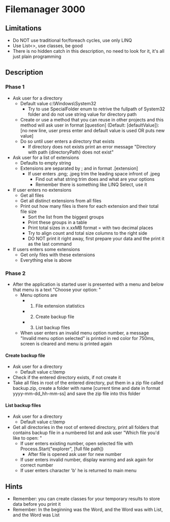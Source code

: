 # Filemanager 3000

## Limitations

- Do NOT use traditional for/foreach cycles, use only LINQ
- Use List<>, use classes, be good
- There is no hidden catch in this description, no need to look for it, it's all just plain programming

## Description

### Phase 1

- Ask user for a directory
	- Default value c:\Windows\System32
		- Try to use SpecialFolder enum to retrive the fullpath of System32 folder and do not use string value for directory path
	- Create or use a method that you can reuse in other projects and this method will ask user in format [question] (Default: [defaultValue]): [no new line, user press enter and default value is used OR puts new value]
	- Do so until user enters a directory that exists
		- If directory does not exists print an error message "Directory with path {directoryPath} does not exist"
- Ask user for a list of extensions
	- Defaults to empty string
	- Extensions are separated by ; and in format .[extension]
		- If user enters .png; .jpeg trim the leading space infront of .jpeg
			- Find out what string trim does and what are your options
			- Remember there is something like LINQ Select, use it
- If user enters no extensions
	- Get all files
	- Get all distinct extensions from all files
	- Print out how many files is there for each extension and their total file size 
		- Sort the list from the biggest groups
		- Print these groups in a table
		- Print total sizes in x.xxMB format = with two decimal places
		- Try to align count and total size columns to the right side
		- DO NOT print it right away, first prepare your data and the print it as the last command
- If users enters some extensions
	- Get only files with these extensions
	- Everything else is above
	

### Phase 2
- After the application is started user is presented with a menu and below that menu is a text "Choose your option: "
	- Menu options are
		- 1. File extension statistics
		- 2. Create backup file
		- 3. List backup files
	- When user enters an invalid menu option number, a message "Invalid menu option selected" is printed in red color for 750ms, screen is cleared and menu is printed again

#### Create backup file
- Ask user for a directory
	-  Default value c:\temp
- Check if the entered directory exists, if not create it
- Take all files in root of the entered directory, put them in a zip file called backup.zip, create a folder with name [current time and date in format yyyy-mm-dd_hh-mm-ss] and save the zip file into this folder

#### List backup files
- Ask user for a directory
	-  Default value c:\temp
- Get all directories in the root of entered directory, print all folders that contains backup file in a numbered list and ask user "Which file you'd like to open: "
	- If user enters existing number, open selected file with Process.Start("explorer", [full file path])
		- After file is opened ask user for new number
	- If user enters invalid number, display warning and ask again for correct number
	- If user enters character 'b' he is returned to main menu

## Hints

- Remember: you can create classes for your temporary results to store data before you print it
- Remember: In the beginning was the Word, and the Word was with List, and the Word was List
